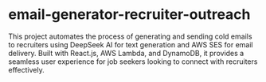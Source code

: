 # email-generator-recruiter-outreach
This project automates the process of generating and sending cold emails to recruiters using DeepSeek AI for text generation and AWS SES for email delivery. Built with React.js, AWS Lambda, and DynamoDB, it provides a seamless user experience for job seekers looking to connect with recruiters effectively.
